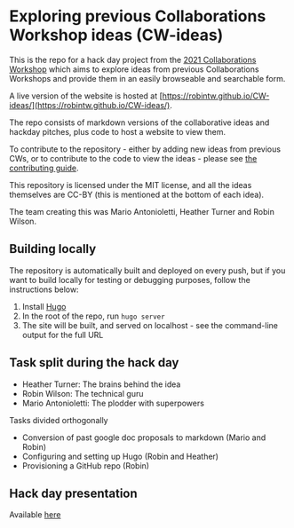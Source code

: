 # Exploring previous Collaborations Workshop ideas (CW-ideas)
This is the repo for a hack day project from the [2021 Collaborations Workshop](http://www.software.ac.uk/cw21) which aims to explore ideas from previous Collaborations Workshops and provide them in an easily browseable and searchable form.

A live version of the website is hosted at [https://robintw.github.io/CW-ideas/](https://robintw.github.io/CW-ideas/).

The repo consists of markdown versions of the collaborative ideas and hackday pitches, plus code to host a website to view them.

To contribute to the repository - either by adding new ideas from previous CWs, or to contribute to the code to view the ideas - please see [the contributing guide](CONTRIBUTING.md).

This repository is licensed under the MIT license, and all the ideas themselves are CC-BY (this is mentioned at the bottom of each idea).

The team creating this was Mario Antonioletti, Heather Turner and Robin Wilson.

## Building locally
The repository is automatically built and deployed on every push, but if you want to build locally for testing or debugging purposes, follow the instructions below:
1. Install [Hugo](https://gohugo.io/getting-started/installing/)
2. In the root of the repo, run `hugo server`
3. The site will be built, and served on localhost - see the command-line output for the full URL


## Task split during the hack day
- Heather Turner: The brains behind the idea
- Robin Wilson: The technical guru
- Mario Antonioletti: The plodder with superpowers 

Tasks divided orthogonally
- Conversion of past google doc proposals to markdown (Mario and Robin)
- Configuring and setting up Hugo (Robin and Heather)
- Provisioning a GitHub repo (Robin)

## Hack day presentation
Available [here](https://docs.google.com/presentation/d/1GOjaNzfhDBwjr1lmJOlYjHYNzxpctGAla5PxpZDzOIQ/edit?usp=sharing)
